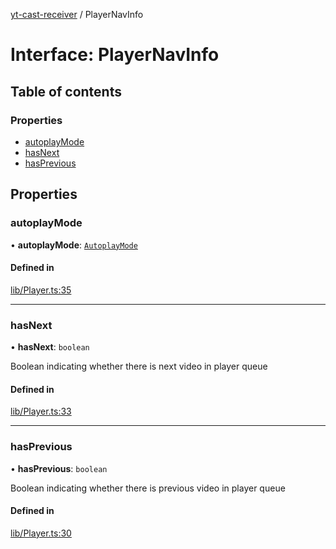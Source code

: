 [yt-cast-receiver](../README.md) / PlayerNavInfo

# Interface: PlayerNavInfo

## Table of contents

### Properties

- [autoplayMode](PlayerNavInfo.md#autoplaymode)
- [hasNext](PlayerNavInfo.md#hasnext)
- [hasPrevious](PlayerNavInfo.md#hasprevious)

## Properties

### autoplayMode

• **autoplayMode**: [`AutoplayMode`](../README.md#autoplaymode)

#### Defined in

[lib/Player.ts:35](https://github.com/patrickkfkan/yt-cast-receiver/blob/7694e32/src/lib/Player.ts#L35)

___

### hasNext

• **hasNext**: `boolean`

Boolean indicating whether there is next video in player queue

#### Defined in

[lib/Player.ts:33](https://github.com/patrickkfkan/yt-cast-receiver/blob/7694e32/src/lib/Player.ts#L33)

___

### hasPrevious

• **hasPrevious**: `boolean`

Boolean indicating whether there is previous video in player queue

#### Defined in

[lib/Player.ts:30](https://github.com/patrickkfkan/yt-cast-receiver/blob/7694e32/src/lib/Player.ts#L30)
